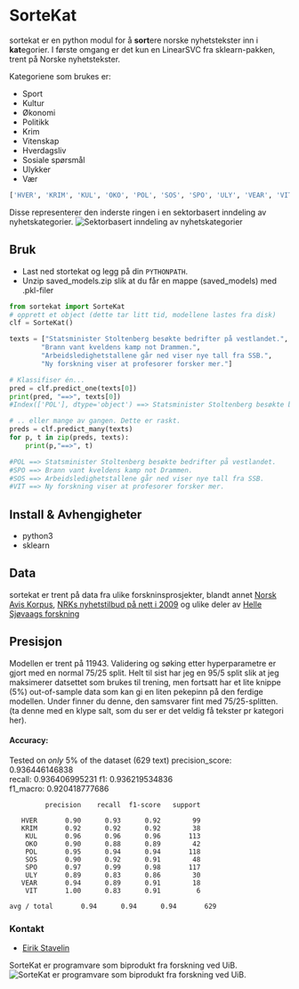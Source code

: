 # SorteKat
sortekat er en python modul for å <strong>sort</strong>ere norske nyhetstekster inn i <strong>kat</strong>egorier.
I første omgang er det kun en LinearSVC fra sklearn-pakken, trent på Norske nyhetstekster.

Kategoriene som brukes er:
* Sport
* Kultur
* Økonomi
* Politikk
* Krim
* Vitenskap
* Hverdagsliv
* Sosiale spørsmål
* Ulykker
* Vær

```python
['HVER', 'KRIM', 'KUL', 'OKO', 'POL', 'SOS', 'SPO', 'ULY', 'VEAR', 'VIT']
```
Disse representerer den inderste ringen i en sektorbasert inndeling av nyhetskategorier.
![Sektorbasert inndeling av nyhetskategorier](http://stavelin.com/uib/nyhetskategorier/sektor.png)



## Bruk
* Last ned stortekat og legg på din `PYTHONPATH`.
* Unzip saved_models.zip slik at du får en mappe (saved_models) med .pkl-filer

```python
from sortekat import SorteKat
# opprett et object (dette tar litt tid, modellene lastes fra disk)
clf = SorteKat()

texts = ["Statsminister Stoltenberg besøkte bedrifter på vestlandet.",
        "Brann vant kveldens kamp not Drammen.",
        "Arbeidsledighetstallene går ned viser nye tall fra SSB.",
        "Ny forskning viser at profesorer forsker mer."]

# Klassifiser én...
pred = clf.predict_one(texts[0])
print(pred, "==>", texts[0])
#Index(['POL'], dtype='object') ==> Statsminister Stoltenberg besøkte bedrifter på vestlandet.

# .. eller mange av gangen. Dette er raskt.
preds = clf.predict_many(texts)
for p, t in zip(preds, texts):
    print(p,"==>", t)

#POL ==> Statsminister Stoltenberg besøkte bedrifter på vestlandet.
#SPO ==> Brann vant kveldens kamp not Drammen.
#SOS ==> Arbeidsledighetstallene går ned viser nye tall fra SSB.
#VIT ==> Ny forskning viser at profesorer forsker mer.
```

## Install & Avhengigheter
* python3
* sklearn


## Data
sortekat er trent på data fra ulike forskninsprosjekter, blandt annet [Norsk Avis Korpus](http://avis.uib.no/), [NRKs nyhetstilbud på nett i 2009](http://www.medietilsynet.no/no/Nyheter/Nyhetsarkiv/Nyheter-2010/Juni-2010/Allmennkringkastingsordningen-star-fortsatt-sterkt1/) og ulike deler av [Helle Sjøvaags forskning](http://www.uib.no/personer/Helle.Sj%C3%B8vaag#uib-tabs-publikasjoner)

## Presisjon
Modellen er trent på 11943. Validering og søking etter hyperparametre er gjort med en normal 75/25 split.
Helt til sist har jeg en 95/5 split slik at jeg maksimerer datsettet som brukes til trening, men fortsatt har et lite knippe (5%) out-of-sample data som kan gi en liten pekepinn på den ferdige modellen. Under finner du denne, den samsvarer fint med 75/25-splitten. (ta denne med en klype salt, som du ser er det veldig få tekster pr kategori her).


#### Accuracy:
Tested on *only* 5% of the dataset (629 text)
precision_score:        0.936446146838   
recall:                 0.936406995231
f1:                     0.936219534836   
f1_macro:               0.920418777686

             precision    recall  f1-score   support

       HVER       0.90      0.93      0.92        99
       KRIM       0.92      0.92      0.92        38
        KUL       0.96      0.96      0.96       113
        OKO       0.90      0.88      0.89        42
        POL       0.95      0.94      0.94       118
        SOS       0.90      0.92      0.91        48
        SPO       0.97      0.99      0.98       117
        ULY       0.89      0.83      0.86        30
       VEAR       0.94      0.89      0.91        18
        VIT       1.00      0.83      0.91         6

    avg / total       0.94      0.94      0.94       629





### Kontakt
- [Eirik Stavelin](http://www.uib.no/personer/Eirik.Stavelin)

SorteKat er programvare som biprodukt fra forskning ved UiB.
![SorteKat er programvare som biprodukt fra forskning ved UiB.](http://kapd.h.uib.no/profilmanual/images/img01_elementer/UiBmerke_200_200_svhv.gif)
